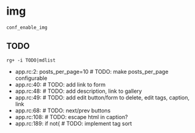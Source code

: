 # img

	conf_enable_img

## TODO

	rg+ -i TODO|mdlist

- app.rc:2:	posts_per_page=10 # TODO: make posts_per_page configurable
- app.rc:40:		# TODO: add link to form
- app.rc:48:	# TODO: add description, link to gallery
- app.rc:49:	# TODO: add edit button/form to delete, edit tags, caption, link
- app.rc:68:	# TODO: next/prev buttons
- app.rc:108:	# TODO: escape html in caption?
- app.rc:189:			if not{ # TODO: implement tag sort
